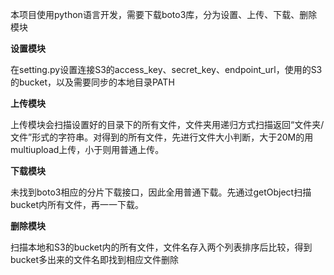 本项目使用python语言开发，需要下载boto3库，分为设置、上传、下载、删除模块

**设置模块**

在setting.py设置连接S3的access_key、secret_key、endpoint_url，使用的S3的bucket，以及需要同步的本地目录PATH

**上传模块**

上传模块会扫描设置好的目录下的所有文件，文件夹用递归方式扫描返回“文件夹/文件”形式的字符串。对得到的所有文件，先进行文件大小判断，大于20M的用multiupload上传，小于则用普通上传。

**下载模块**

未找到boto3相应的分片下载接口，因此全用普通下载。先通过getObject扫描bucket内所有文件，再一一下载。

**删除模块**

扫描本地和S3的bucket内的所有文件，文件名存入两个列表排序后比较，得到bucket多出来的文件名即找到相应文件删除

